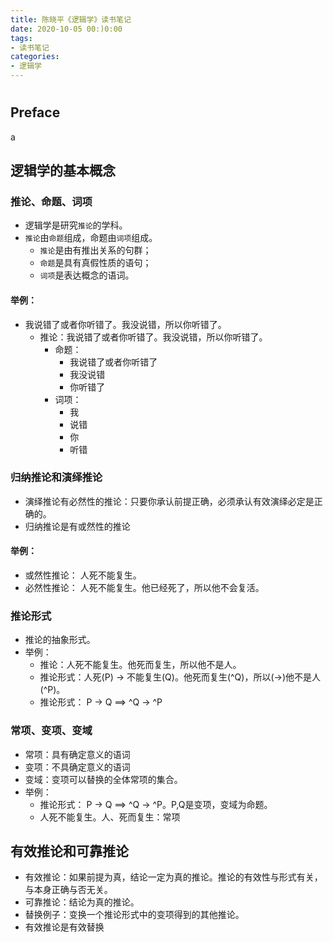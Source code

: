 ```yaml
---
title: 陈晓平《逻辑学》读书笔记
date: 2020-10-05 00:)0:00
tags:
- 读书笔记
categories:
- 逻辑学
---
```



# 
## Preface
a

## 逻辑学的基本概念

### 推论、命题、词项
- 逻辑学是研究`推论`的学科。
- `推论`由`命题`组成，命题由`词项`组成。
     - `推论`是由有推出关系的句群；
     - `命题`是具有真假性质的语句；
     - `词项`是表达概念的语词。
#### 举例：
- 我说错了或者你听错了。我没说错，所以你听错了。
    - 推论：我说错了或者你听错了。我没说错，所以你听错了。
        - 命题：
            - 我说错了或者你听错了
            - 我没说错
            - 你听错了
        - 词项：
            - 我
            - 说错
            - 你
            - 听错

### 归纳推论和演绎推论
- 演绎推论有必然性的推论：只要你承认前提正确，必须承认有效演绎必定是正确的。
- 归纳推论是有或然性的推论
#### 举例：
- 或然性推论： 人死不能复生。
- 必然性推论： 人死不能复生。他已经死了，所以他不会复活。


### 推论形式
- 推论的抽象形式。
- 举例：
    - 推论：人死不能复生。他死而复生，所以他不是人。
    - 推论形式：人死(P) -> 不能复生(Q)。他死而复生(^Q)，所以(->)他不是人(^P)。
    - 推论形式： P -> Q ==> ^Q -> ^P

### 常项、变项、变域
- 常项：具有确定意义的语词
- 变项：不具确定意义的语词
- 变域：变项可以替换的全体常项的集合。
- 举例：
    - 推论形式： P -> Q ==> ^Q -> ^P。P,Q是变项，变域为命题。
    - 人死不能复生。人、死而复生：常项

## 有效推论和可靠推论
- 有效推论：如果前提为真，结论一定为真的推论。推论的有效性与形式有关，与本身正确与否无关。
- 可靠推论：结论为真的推论。
- 替换例子：变换一个推论形式中的变项得到的其他推论。
- 有效推论是有效替换
